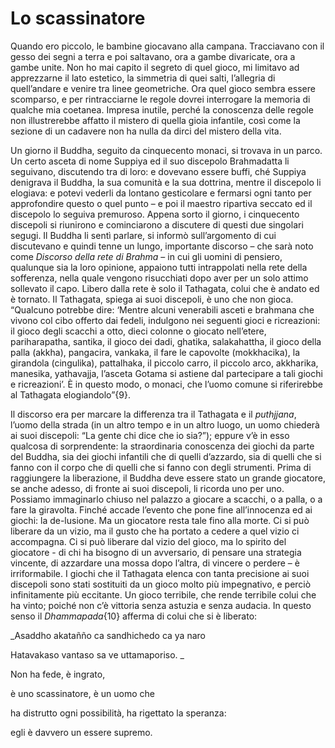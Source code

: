# Lo scassinatore
Quando ero piccolo, le bambine giocavano alla campana. Tracciavano con il gesso dei segni a terra e poi saltavano, ora a gambe divaricate, ora a gambe unite. Non ho mai capito il segreto di quel gioco, mi limitavo ad apprezzarne il lato estetico, la simmetria di quei salti, l’allegria di quell’andare e venire tra linee geometriche. Ora quel gioco sembra essere scomparso, e per rintracciarne le regole dovrei interrogare la memoria di qualche mia coetanea. Impresa inutile, perché la conoscenza delle regole non illustrerebbe affatto il mistero di quella gioia infantile, così come la sezione di un cadavere non ha nulla da dirci del mistero della vita.

Un giorno il Buddha, seguito da cinquecento monaci, si trovava in un parco. Un certo asceta di nome Suppiya ed il suo discepolo Brahmadatta li seguivano, discutendo tra di loro: e dovevano essere buffi, ché Suppiya denigrava il Buddha, la sua comunità e la sua dottrina, mentre il discepolo li elogiava: e potevi vederli da lontano gesticolare e fermarsi ogni tanto per approfondire questo o quel punto – e poi il maestro ripartiva seccato ed il discepolo lo seguiva premuroso. Appena sorto il giorno, i cinquecento discepoli si riunirono e cominciarono a discutere di questi due singolari segugi. Il Buddha li sentì parlare, si informò sull’argomento di cui discutevano e quindi tenne un lungo, importante discorso – che sarà noto come _Discorso della rete di Brahma_ – in cui gli uomini di pensiero, qualunque sia la loro opinione, appaiono tutti intrappolati nella rete della sofferenza, nella quale vengono risucchiati dopo aver per un solo attimo sollevato il capo. Libero dalla rete è solo il Tathagata, colui che è andato ed è tornato. Il Tathagata, spiega ai suoi discepoli, è uno che non gioca. “Qualcuno potrebbe dire: ‘Mentre alcuni venerabili asceti e brahmana che vivono col cibo offerto dai fedeli, indulgono nei seguenti gioci e ricreazioni: il gioco degli scacchi a otto, dieci colonne o giocato nell’etere, pariharapatha, santika, il gioco dei dadi, ghatika, salakahattha, il gioco della palla (akkha), pangacira, vankaka, il fare le capovolte (mokkhacika), la girandola (cingulika), pattalhaka, il piccolo carro, il piccolo arco, akkharika, manesika, yathavajja, l’asceta Gotama si astiene dal partecipare a tali giochi e ricreazioni’. È in questo modo, o monaci, che l’uomo comune si riferirebbe al Tathagata elogiandolo”{9}.

Il discorso era per marcare la differenza tra il Tathagata e il _puthjjana_, l’uomo della strada (in un altro tempo e in un altro luogo, un uomo chiederà ai suoi discepoli: “La gente chi dice che io sia?”); eppure v’è in esso qualcosa di sorprendente: la straordinaria conoscenza dei giochi da parte del Buddha, sia dei giochi infantili che di quelli d’azzardo, sia di quelli che si fanno con il corpo che di quelli che si fanno con degli strumenti. Prima di raggiungere la liberazione, il Buddha deve essere stato un grande giocatore, se anche adesso, di fronte ai suoi discepoli, li ricorda uno per uno. Possiamo immaginarlo chiuso nel palazzo a giocare a scacchi, o a palla, o a fare la giravolta. Finché accade l’evento che pone fine all’innocenza ed ai giochi: la de-lusione. Ma un giocatore resta tale fino alla morte. Ci si può liberare da un vizio, ma il gusto che ha portato a cedere a quel vizio ci accompagna. Ci si può liberare dal vizio del gioco, ma lo spirito del giocatore - di chi ha bisogno di un avversario, di pensare una strategia vincente, di azzardare una mossa dopo l’altra, di vincere o perdere – è irriformabile. I giochi che il Tathagata elenca con tanta precisione ai suoi discepoli sono stati sostituiti da un gioco molto più impegnativo, e perciò infinitamente più eccitante. Un gioco terribile, che rende terribile colui che ha vinto; poiché non c’è vittoria senza astuzia e senza audacia. In questo senso il _Dhammapada_{10} afferma di colui che si è liberato:


_Asaddho akatañño ca sandhichedo ca ya naro

Hatavakaso vantaso sa ve uttamaporiso. _ 

Non ha fede, è ingrato,

è uno scassinatore, è un uomo che

ha distrutto ogni possibilità, ha rigettato la speranza:

egli è davvero un essere supremo.
